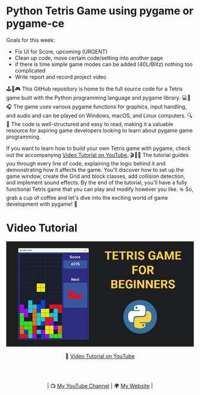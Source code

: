 # Python Tetris Game using pygame or pygame-ce
Goals for this week:
- Fix UI for Score, upcoming (URGENT)
- Clean up code, move certain code/setting into another page
- if there is time simple game modes can be added (40L/Blitz) nothing too complicated
- Write report and record project video

🕹️🐍🎮 This GitHub repository is home to the full source code for a Tetris game built with the Python programming language and pygame library. 💻🎨🎧 The game uses various pygame functions for graphics, input handling, and audio and can be played on Windows, macOS, and Linux computers. 🔍📖 The code is well-structured and easy to read, making it a valuable resource for aspiring game developers looking to learn about pygame game programming.

If you want to learn how to build your own Tetris game with pygame, check out the accompanying <a href="https://youtu.be/nF_crEtmpBo">Video Tutorial on YouTube.</a> 🎬👨‍💻 The tutorial guides you through every line of code, explaining the logic behind it and demonstrating how it affects the game. You'll discover how to set up the game window, create the Grid and block classes, add collision detection, and implement sound effects. By the end of the tutorial, you'll have a fully functional Tetris game that you can play and modify however you like. ☕ So, grab a cup of coffee and let's dive into the exciting world of game development with pygame! 🚀

# Video Tutorial

<p align="center">
  <img src="preview.jpg" alt="" width="960">
</p>

<p align="center">
🎥 <a href="https://youtu.be/nF_crEtmpBo">Video Tutorial on YouTube</a>
</p>

<br>
<br>
<p align="center">
| 📺 <a href="https://www.youtube.com/channel/UC3ivOTE5EgpmF2DHLBmWIWg">My YouTube Channel</a>
| 🌍 <a href="http://www.educ8s.tv">My Website</a> | <br>
</p>
